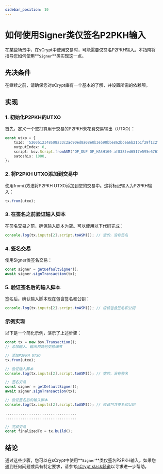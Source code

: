 ```yaml
---
sidebar_position: 10
---
```


# 如何使用Signer类仅签名P2PKH输入

在某些场景中，在sCrypt中使用交易时，可能需要仅签名P2PKH输入。本指南将指导您如何使用**`Signer`**类实现这一点。

## 先决条件

在继续之前，请确保您对sCrypt库有一个基本的了解，并设置所需的依赖项。

## 实现

### 1. 初始化P2PKH的UTXO

首先，定义一个您打算用于交易的P2PKH未花费交易输出（UTXO）：

```ts
const utxo = {
    txId: '5260b12348608a33c2ac90ed8a08e0b3eb90bbe862bcea6b21b1f29f1c2fdee0',
    outputIndex: 0,
    script: bsv.Script.fromASM('OP_DUP OP_HASH160 af838fed6517e595e6761c2b96849bec473b00f8 OP_EQUALVERIFY OP_CHECKSIG').toHex(),
    satoshis: 1000,
};
```

### 2. 将P2PKH UTXO添加到交易中

使用from()方法将P2PKH UTXO添加到您的交易中。这将标记输入为P2PKH输入：

```ts
tx.from(utxo);
```

### 3. 在签名之前验证输入脚本

在签名交易之前，确保输入脚本为空。可以使用以下代码完成：

```ts
console.log(tx.inputs[2].script.toASM()); // 空的，没有签名
```

### 4. 签名交易

使用Signer类签名交易：

```ts
const signer = getDefaultSigner();
await signer.signTransaction(tx);
```

### 5. 验证签名后的输入脚本

签名后，确认输入脚本现在包含签名和公钥：

```ts
console.log(tx.inputs[2].script.toASM()); // 应该包含签名和公钥
```

### 示例实现

以下是一个简化示例，演示了上述步骤：

```ts
const tx = new bsv.Transaction();
// 添加输入、输出和其他交易细节

// 添加P2PKH UTXO
tx.from(utxo);

// 验证输入脚本
console.log(tx.inputs[2].script.toASM()); // 空的，没有签名

// 签名交易
const signer = getDefaultSigner();
await signer.signTransaction(tx);

// 验证签名后的输入脚本
console.log(tx.inputs[2].script.toASM()); // 应该包含签名和公钥

.................................
.................................

// 完成交易
const finalizedTx = tx.build();
```

## 结论

通过这些步骤，您可以在sCrypt中使用**`Signer`**类仅签名P2PKH输入。如果您遇到任何问题或具有特定要求，请参考[sCrypt slack频道](https://app.slack.com/client/TLSHKFH5Y/CLSHPUZC3)以寻求进一步帮助。